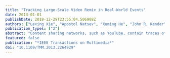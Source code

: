 ```yaml
---
title: "Tracking Large-Scale Video Remix in Real-World Events"
date: 2013-01-01
publishDate: 2019-12-29T23:55:04.506908Z
authors: ["Lexing Xie", "Apostol Natsev", "Xuming He", "John R. Kender", "Matthew L. Hill", "John R. Smith"]
publication_types: ["2"]
abstract: "Content sharing networks, such as YouTube, contain traces of both explicit online interactions (such as likes, comments, or subscriptions), as well as latent interactions (such as quoting, or remixing, parts of a video). We propose visual memes, or frequently re-posted short video segments, for detecting and monitoring such latent video interactions at scale. Visual memes are extracted by scalable detection algorithms that we develop, with high accuracy. We further augment visual memes with text, via a statistical model of latent topics. We model content interactions on YouTube with visual memes, defining several measures of influence and building predictive models for meme popularity. Experiments are carried out with over 2 million video shots from more than 40,000 videos on two prominent news events in 2009: the election in Iran and the swine flu epidemic. In these two events, a high percentage of videos contain remixed content, and it is apparent that traditional news media and citizen journalists have different roles in disseminating remixed content. We perform two quantitative evaluations for annotating visual memes and predicting their popularity. The proposed joint statistical model of visual memes and words outperforms an alternative concurrence model, with an average error of 2% for predicting meme volume and 17% for predicting meme lifespan."
featured: false
publication: "*IEEE Transactions on Multimedia*"
doi: "10.1109/TMM.2013.2264929"
---
```



